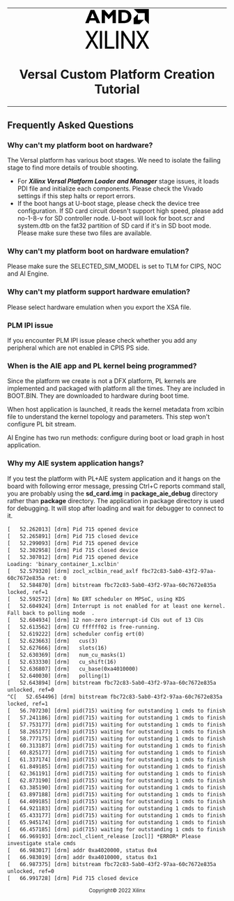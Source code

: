 <!-- 
# Copyright 2020 Xilinx Inc.
# 
# Licensed under the Apache License, Version 2.0 (the "License");
# you may not use this file except in compliance with the License.
# You may obtain a copy of the License at
#
#     http://www.apache.org/licenses/LICENSE-2.0
#
# Unless required by applicable law or agreed to in writing, software
# distributed under the License is distributed on an "AS IS" BASIS,
# WITHOUT WARRANTIES OR CONDITIONS OF ANY KIND, either express or implied.
# See the License for the specific language governing permissions and
# limitations under the License.
-->


<table width="100%">
 <tr width="100%">
    <td align="center"><img src="https://raw.githubusercontent.com/Xilinx/Image-Collateral/main/xilinx-logo.png" width="30%"/><h1>Versal Custom Platform Creation Tutorial</h1>
    </td>
 </tr>
</table>

## Frequently Asked Questions

### Why can't my platform boot on hardware?

The Versal platform has various boot stages. We need to isolate the failing stage to find more details of trouble shooting.

- For ***Xilinx Versal Platform Loader and Manager*** stage issues, it loads PDI file and initialize each components. Please check the Vivado settings if this step halts or report errors.
- If the boot hangs at U-boot stage, please check the device tree configuration. If SD card circuit doesn't support high speed, please add no-1-8-v for SD controller node. U-boot will look for boot.scr and system.dtb on the fat32 partition of SD card if it's in SD boot mode. Please make sure these two files are available.

### Why can't my platform boot on hardware emulation?

Please make sure the SELECTED_SIM_MODEL is set to TLM for CIPS, NOC and AI Engine.

### Why can't my platform support hardware emulation?

Please select hardware emulation when you export the XSA file.

### PLM IPI issue

If you encounter PLM IPI issue please check whether you add any peripheral which are not enabled in CPIS PS side.

### When is the AIE app and PL kernel being programmed?

Since the platform we create is not a DFX platform, PL kernels are implemented and packaged with platform all the times. They are included in BOOT.BIN. They are downloaded to hardware during boot time.

When host application is launched, it reads the kernel metadata from xclbin file to understand the kernel topology and parameters. This step won't configure PL bit stream.

AI Engine has two run methods: configure during boot or load graph in host application.


### Why my AIE system application hangs?

If you test the platform with PL+AIE system application and it hangs on the board with following error message, pressing Ctrl+C reports command stall, you are probably using the **sd_card.img** in **package_aie_debug** directory rather than **package** directory. The application in package directory is used for debugging. It will stop after loading and wait for debugger to connect to it. 

```
[   52.262013] [drm] Pid 715 opened device
[   52.265891] [drm] Pid 715 closed device
[   52.299093] [drm] Pid 715 opened device
[   52.302958] [drm] Pid 715 closed device
[   52.307012] [drm] Pid 715 opened device
Loading: 'binary_container_1.xclbin'
[   52.579320] [drm] zocl_xclbin_read_axlf fbc72c83-5ab0-43f2-97aa-60c7672e835a ret: 0
[   52.584870] [drm] bitstream fbc72c83-5ab0-43f2-97aa-60c7672e835a locked, ref=1
[   52.592572] [drm] No ERT scheduler on MPSoC, using KDS
[   52.604924] [drm] Interrupt is not enabled for at least one kernel. Fall back to polling mode  .
[   52.604934] [drm] 12 non-zero interrupt-id CUs out of 13 CUs
[   52.613562] [drm] CU ffffff02 is free-running.
[   52.619222] [drm] scheduler config ert(0)
[   52.623663] [drm]   cus(3)
[   52.627666] [drm]   slots(16)
[   52.630369] [drm]   num_cu_masks(1)
[   52.633330] [drm]   cu_shift(16)
[   52.636807] [drm]   cu_base(0xa4010000)
[   52.640030] [drm]   polling(1)
[   52.643894] [drm] bitstream fbc72c83-5ab0-43f2-97aa-60c7672e835a unlocked, ref=0
^C[   52.654496] [drm] bitstream fbc72c83-5ab0-43f2-97aa-60c7672e835a locked, ref=1
[   56.707230] [drm] pid(715) waiting for outstanding 1 cmds to finish
[   57.241186] [drm] pid(715) waiting for outstanding 1 cmds to finish
[   57.753177] [drm] pid(715) waiting for outstanding 1 cmds to finish
[   58.265177] [drm] pid(715) waiting for outstanding 1 cmds to finish
[   58.777175] [drm] pid(715) waiting for outstanding 1 cmds to finish
[   60.313187] [drm] pid(715) waiting for outstanding 1 cmds to finish
[   60.825177] [drm] pid(715) waiting for outstanding 1 cmds to finish
[   61.337174] [drm] pid(715) waiting for outstanding 1 cmds to finish
[   61.849185] [drm] pid(715) waiting for outstanding 1 cmds to finish
[   62.361191] [drm] pid(715) waiting for outstanding 1 cmds to finish
[   62.873190] [drm] pid(715) waiting for outstanding 1 cmds to finish
[   63.385190] [drm] pid(715) waiting for outstanding 1 cmds to finish
[   63.897188] [drm] pid(715) waiting for outstanding 1 cmds to finish
[   64.409185] [drm] pid(715) waiting for outstanding 1 cmds to finish
[   64.921183] [drm] pid(715) waiting for outstanding 1 cmds to finish
[   65.433177] [drm] pid(715) waiting for outstanding 1 cmds to finish
[   65.945174] [drm] pid(715) waiting for outstanding 1 cmds to finish
[   66.457185] [drm] pid(715) waiting for outstanding 1 cmds to finish
[   66.969193] [drm:zocl_client_release [zocl]] *ERROR* Please investigate stale cmds
[   66.983017] [drm] addr 0xa4020000, status 0x4
[   66.983019] [drm] addr 0xa4010000, status 0x1
[   66.987375] [drm] bitstream fbc72c83-5ab0-43f2-97aa-60c7672e835a unlocked, ref=0
[   66.991728] [drm] Pid 715 closed device

```


<p align="center"><sup>Copyright&copy; 2022 Xilinx</sup></p>
